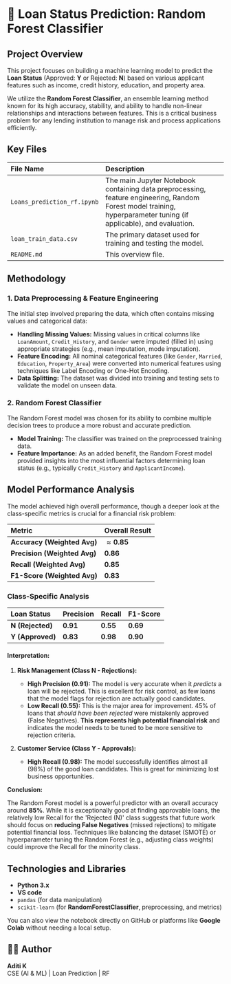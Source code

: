 # 🏦 Loan Status Prediction: Random Forest Classifier

## Project Overview

This project focuses on building a machine learning model to predict the **Loan Status** (Approved: **Y** or Rejected: **N**) based on various applicant features such as income, credit history, education, and property area.

We utilize the **Random Forest Classifier**, an ensemble learning method known for its high accuracy, stability, and ability to handle non-linear relationships and interactions between features. This is a critical business problem for any lending institution to manage risk and process applications efficiently.

## Key Files

| File Name | Description |
| :--- | :--- |
| `Loans_prediction_rf.ipynb` | The main Jupyter Notebook containing data preprocessing, feature engineering, Random Forest model training, hyperparameter tuning (if applicable), and evaluation. |
| `loan_train_data.csv` | The primary dataset used for training and testing the model. |
| `README.md` | This overview file. |

## Methodology

### 1. Data Preprocessing & Feature Engineering
The initial step involved preparing the data, which often contains missing values and categorical data:

* **Handling Missing Values:** Missing values in critical columns like `LoanAmount`, `Credit_History`, and `Gender` were imputed (filled in) using appropriate strategies (e.g., mean imputation, mode imputation).
* **Feature Encoding:** All nominal categorical features (like `Gender`, `Married`, `Education`, `Property_Area`) were converted into numerical features using techniques like Label Encoding or One-Hot Encoding.
* **Data Splitting:** The dataset was divided into training and testing sets to validate the model on unseen data.

### 2. Random Forest Classifier
The Random Forest model was chosen for its ability to combine multiple decision trees to produce a more robust and accurate prediction.

* **Model Training:** The classifier was trained on the preprocessed training data.
* **Feature Importance:** As an added benefit, the Random Forest model provided insights into the most influential factors determining loan status (e.g., typically `Credit_History` and `ApplicantIncome`).

## Model Performance Analysis

The model achieved high overall performance, though a deeper look at the class-specific metrics is crucial for a financial risk problem:

| Metric | Overall Result |
| :--- | :--- |
| **Accuracy (Weighted Avg)** | $\approx \mathbf{0.85}$ |
| **Precision (Weighted Avg)** | $\mathbf{0.86}$ |
| **Recall (Weighted Avg)** | $\mathbf{0.85}$ |
| **F1-Score (Weighted Avg)** | $\mathbf{0.83}$ |

### Class-Specific Analysis

| Loan Status | Precision | Recall | F1-Score |
| :--- | :--- | :--- | :--- |
| **N (Rejected)** | $\mathbf{0.91}$ | $\mathbf{0.55}$ | $\mathbf{0.69}$ |
| **Y (Approved)** | $\mathbf{0.83}$ | $\mathbf{0.98}$ | $\mathbf{0.90}$ |

#### Interpretation:

1.  **Risk Management (Class N - Rejections):**
    * **High Precision ($\mathbf{0.91}$):** The model is very accurate when it *predicts* a loan will be rejected. This is excellent for risk control, as few loans that the model flags for rejection are actually good candidates.
    * **Low Recall ($\mathbf{0.55}$):** This is the major area for improvement. $45\%$ of loans that *should have been rejected* were mistakenly approved (False Negatives). **This represents high potential financial risk** and indicates the model needs to be tuned to be more sensitive to rejection criteria.

2.  **Customer Service (Class Y - Approvals):**
    * **High Recall ($\mathbf{0.98}$):** The model successfully identifies almost all (98%) of the good loan candidates. This is great for minimizing lost business opportunities.

**Conclusion:**

The Random Forest model is a powerful predictor with an overall accuracy around $\mathbf{85\%}$. While it is exceptionally good at finding approvable loans, the relatively low Recall for the 'Rejected (N)' class suggests that future work should focus on **reducing False Negatives** (missed rejections) to mitigate potential financial loss. Techniques like balancing the dataset (SMOTE) or hyperparameter tuning the Random Forest (e.g., adjusting class weights) could improve the Recall for the minority class.

## Technologies and Libraries

* **Python 3.x**
* **VS code**
* `pandas` (for data manipulation)
* `scikit-learn` (for **RandomForestClassifier**, preprocessing, and metrics)

You can also view the notebook directly on GitHub or platforms like **Google Colab** without needing a local setup.

## 👩‍💻 Author
**Aditi K**  
CSE (AI & ML) | Loan Prediction | RF
